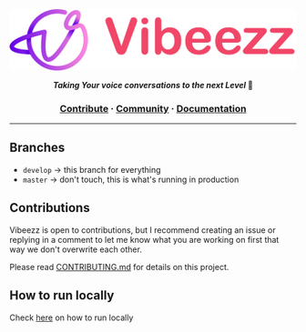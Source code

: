 <p align="center">
<img  src="./vibeezz-banner-2.png" />
</p>

</p></a>
<p align="center">
  <strong>
  <i>
  Taking Your voice conversations to the next Level </i>
  🚀</strong>
</p>

<h3 align="center">
  <a href="https://github.com/benawad/dogehouse/blob/staging/CONTRIBUTING.md">Contribute</a>
  <span> · </span>
  <a href="https://discord.gg/ncGnB9un">Community</a>
  <span> · </span>
  <a href="https://github.com/benawad/dogehouse/blob/staging/CONTRIBUTING.md">Documentation</a>
</h3>

---

## Branches

- `develop` &#8594; this branch for everything
- `master` &#8594; don't touch, this is what's running in production

## Contributions

Vibeezz is open to contributions, but I recommend creating an issue or replying in a comment to let me know what you are working on first that way we don't overwrite each other.

Please read [CONTRIBUTING.md](https://github.com/vibeezz/vibeezz/blob/master/CONTRIBUTING.md) for details on this project.

## How to run locally

Check <a href="https://github.com/vibeezz/vibeezz/blob/master/CONTRIBUTING.md#manual-full-local-development">here</a> on how to run locally</a>

